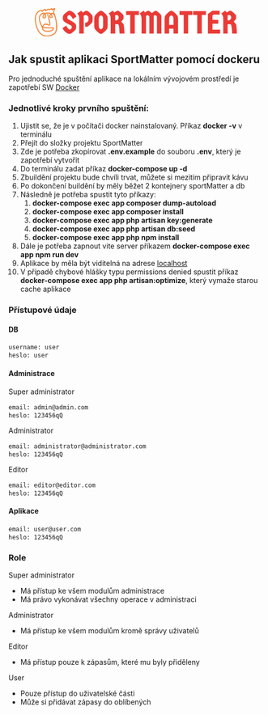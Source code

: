 <p align="center"><a href="" target="_blank"><img src="https://raw.githubusercontent.com/Buldozer85/sportMatter/4d9a09547b5f53668e9e0810a31fa9fac437b1cd/public/img/logo-no-background.svg" width="400" alt="SportMatter logo"></a></p>


## Jak spustit aplikaci SportMatter pomocí dockeru

Pro jednoduché spuštění aplikace na lokálním vývojovém prostředí je zapotřebí SW <a href="https://www.docker.com/">Docker</a>

### Jednotlivé kroky prvního spuštění:

1. Ujistit se, že je v počítači docker nainstalovaný. Příkaz <b>docker -v</b> v terminálu
2. Přejít do složky projektu SportMatter
3. Zde je potřeba zkopírovat <b>.env.example</b> do souboru <b>.env</b>, který je zapotřebí vytvořit 
4. Do terminálu zadat příkaz <b>docker-compose up -d</b>
5. Zbuildění projektu bude chvíli trvat, můžete si mezitím připravit kávu
6. Po dokončení buildění by měly běžet 2 kontejnery sportMatter a db
7. Následně je potřeba spustit tyto příkazy:
    1. <b>docker-compose exec app composer dump-autoload</b>
    2. <b>docker-compose exec app composer install</b>
    3. <b>docker-compose exec app php artisan key:generate</b>
    4. <b>docker-compose exec app php artisan db:seed</b>
    5. <b>docker-compose exec app php npm install</b>
9. Dále je potřeba zapnout vite server příkazem <b>docker-compose exec app npm run dev</b>
10. Aplikace by měla být viditelná na adrese [localhost](http://localhost)
11. V případě chybové hlášky typu permissions denied spustit příkaz <b>docker-compose exec app php artisan:optimize</b>, který vymaže starou cache aplikace

### Přístupové údaje ###

#### DB #### 

    username: user
    heslo: user

#### Administrace ####
Super administrator

    email: admin@admin.com
    heslo: 123456qQ

Administrator
    
    email: administrator@administrator.com  
    heslo: 123456qQ

Editor
    
    email: editor@editor.com
    heslo: 123456qQ

#### Aplikace ####

    email: user@user.com
    heslo: 123456qQ

### Role ###

Super administrator
+ Má přístup ke všem modulům administrace
+ Má právo vykonávat všechny operace v administraci

Administrator
+ Má přístup ke všem modulům kromě správy uživatelů

Editor
+ Má přístup pouze k zápasům, které mu byly přiděleny

User
+ Pouze přístup do uživatelské části
+ Může si přidávat zápasy do oblíbených

